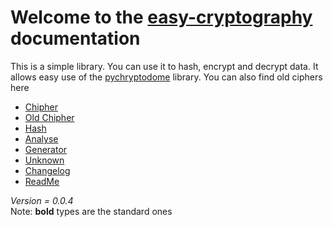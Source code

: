 # Welcome to the [easy-cryptography](https://pypi.org/project/easy-cryptography/) documentation

This is a simple library. You can use it to hash, encrypt and decrypt data. It allows easy use of the [pychryptodome](https://pypi.org/project/pycryptodome/) library.
You can also find old ciphers here

- [Chipher](Cipher.md)
- [Old Chipher](old_chipher.md)
- [Hash](Hash.md)
- [Analyse](Analyse.md)
- [Generator](Generator.md)
- [Unknown](Unknown.md)
- [Changelog](Changelog.md)
- [ReadMe](base_info.md)

*Version = 0.0.4*  
Note: **bold** types are the standard ones